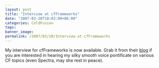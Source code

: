 ```yaml
---
layout: post
title: "Interview at cfFrameworks"
date: "2007-03-20T10:03:00+06:00"
categories: ColdFusion 
tags: 
banner_image: 
permalink: /2007/03/20/Interview-at-cfFrameworks
---
```


My interview for cfFrameworks is now available. Grab it from their <a href="http://www.cfframeworks.com/blog/index.cfm/2007/3/20/Ray-Camden-talks-about-coldfusion-frameworks">blog</a> if you are interested in hearing my silky smooth voice pontificate on various CF topics (even Spectra, may she rest in peace).